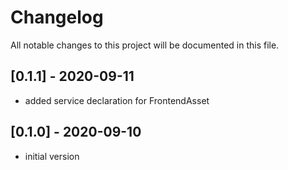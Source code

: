 # Changelog
All notable changes to this project will be documented in this file.

## [0.1.1] - 2020-09-11

- added service declaration for FrontendAsset

## [0.1.0] - 2020-09-10

- initial version

